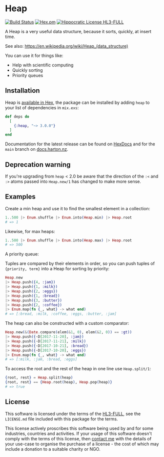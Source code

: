 # Heap

[![Build Status](https://drone.harton.dev/api/badges/james/heap/status.svg?ref=refs/heads/main)](https://drone.harton.dev/james/heap)
[![Hex.pm](https://img.shields.io/hexpm/v/heap.svg)](https://hex.pm/packages/heap)
[![Hippocratic License HL3-FULL](https://img.shields.io/static/v1?label=Hippocratic%20License&message=HL3-FULL&labelColor=5e2751&color=bc8c3d)](https://firstdonoharm.dev/version/3/0/full.html)

A Heap is a very useful data structure, because it sorts, quickly, at insert time.

See also: https://en.wikipedia.org/wiki/Heap_(data_structure)

You can use it for things like:

- Help with scientific computing
- Quickly sorting
- Priority queues

## Installation

Heap is [available in Hex](https://hex.pm/packages/heap), the package can be
installed by adding `heap` to your list of dependencies in `mix.exs`:

```elixir
def deps do
  [
    {:heap, "~> 3.0.0"}
  ]
end
```

Documentation for the latest release can be found on
[HexDocs](https://hexdocs.pm/heap) and for the `main` branch on
[docs.harton.nz](https://docs.harton.nz/james/heap).

## Deprecation warning

If you're upgrading from `heap` < 2.0 be aware that the direction of the `:<`
and `:>` atoms passed into `Heap.new/1` has changed to make more sense.

## Examples

Create a min heap and use it to find the smallest element in a collection:

```elixir
1..500 |> Enum.shuffle |> Enum.into(Heap.min) |> Heap.root
# => 1
```

Likewise, for max heaps:

```elixir
1..500 |> Enum.shuffle |> Enum.into(Heap.max) |> Heap.root
# => 500
```

A priority queue:

Tuples are compared by their elements in order, so you can push tuples
of `{priority, term}` into a Heap for sorting by priority:

```elixir
Heap.new
|> Heap.push({4, :jam})
|> Heap.push({1, :milk})
|> Heap.push({2, :eggs})
|> Heap.push({1, :bread})
|> Heap.push({3, :butter})
|> Heap.push({2, :coffee})
|> Enum.map(fn {_, what} -> what end)
# => [:bread, :milk, :coffee, :eggs, :butter, :jam]
```

The heap can also be constructed with a custom comparator:

```elixir
Heap.new(&(Date.compare(elem(&1, 0), elem(&2, 0)) == :gt))
|> Heap.push({~D[2017-11-20], :jam})
|> Heap.push({~D[2017-11-21], :milk})
|> Heap.push({~D[2017-10-21], :bread})
|> Heap.push({~D[2017-10-20], :eggs})
|> Enum.map(fn {_, what} -> what end)
# => [:milk, :jam, :bread, :eggs]
```

To access the root and the rest of the heap in one line use `Heap.split/1`:

```elixir
{root, rest} = Heap.split(heap)
{root, rest} == {Heap.root(heap), Heap.pop(heap)}
# => true
```

## License

This software is licensed under the terms of the
[HL3-FULL](https://firstdonoharm.dev), see the `LICENSE.md` file included with
this package for the terms.

This license actively proscribes this software being used by and for some
industries, countries and activities. If your usage of this software doesn't
comply with the terms of this license, then [contact me](mailto:james@harton.nz)
with the details of your use-case to organise the purchase of a license - the
cost of which may include a donation to a suitable charity or NGO.
